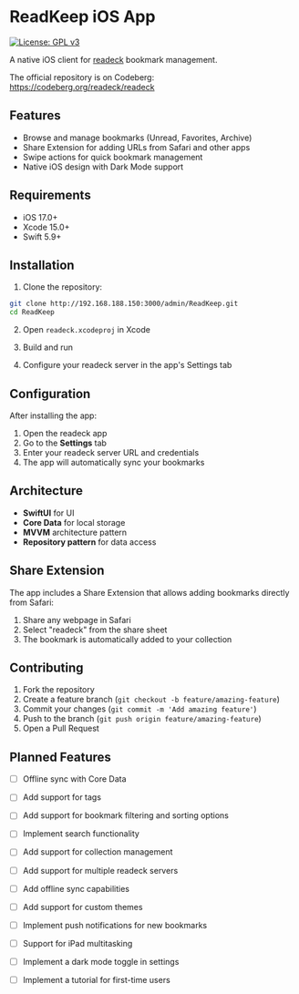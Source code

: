 # ReadKeep iOS App

[![License: GPL v3](https://img.shields.io/badge/License-GPL_v3-blue.svg)](https://www.gnu.org/licenses/gpl-3.0)


A native iOS client for [readeck](https://readeck.org) bookmark management.

The official repository is on Codeberg:
https://codeberg.org/readeck/readeck

## Features

- Browse and manage bookmarks (Unread, Favorites, Archive)
- Share Extension for adding URLs from Safari and other apps
- Swipe actions for quick bookmark management
- Native iOS design with Dark Mode support

## Requirements

- iOS 17.0+
- Xcode 15.0+
- Swift 5.9+

## Installation

1. Clone the repository:
```bash
git clone http://192.168.188.150:3000/admin/ReadKeep.git
cd ReadKeep
```

2. Open `readeck.xcodeproj` in Xcode

3. Build and run

4. Configure your readeck server in the app's Settings tab

## Configuration

After installing the app:

1. Open the readeck app
2. Go to the **Settings** tab
3. Enter your readeck server URL and credentials
4. The app will automatically sync your bookmarks

## Architecture

- **SwiftUI** for UI
- **Core Data** for local storage
- **MVVM** architecture pattern
- **Repository pattern** for data access

## Share Extension

The app includes a Share Extension that allows adding bookmarks directly from Safari:

1. Share any webpage in Safari
2. Select "readeck" from the share sheet
3. The bookmark is automatically added to your collection

## Contributing

1. Fork the repository
2. Create a feature branch (`git checkout -b feature/amazing-feature`)
3. Commit your changes (`git commit -m 'Add amazing feature'`)
4. Push to the branch (`git push origin feature/amazing-feature`)
5. Open a Pull Request

## Planned Features
- [ ] Offline sync with Core Data
- [ ] Add support for tags
- [ ] Add support for bookmark filtering and sorting options
- [ ] Implement search functionality
- [ ] Add support for collection management
- [ ] Add support for multiple readeck servers
- [ ] Add offline sync capabilities
- [ ] Add support for custom themes
- [ ] Implement push notifications for new bookmarks
- [ ] Support for iPad multitasking
- [ ] Implement a dark mode toggle in settings
- [ ] Implement a tutorial for first-time users

